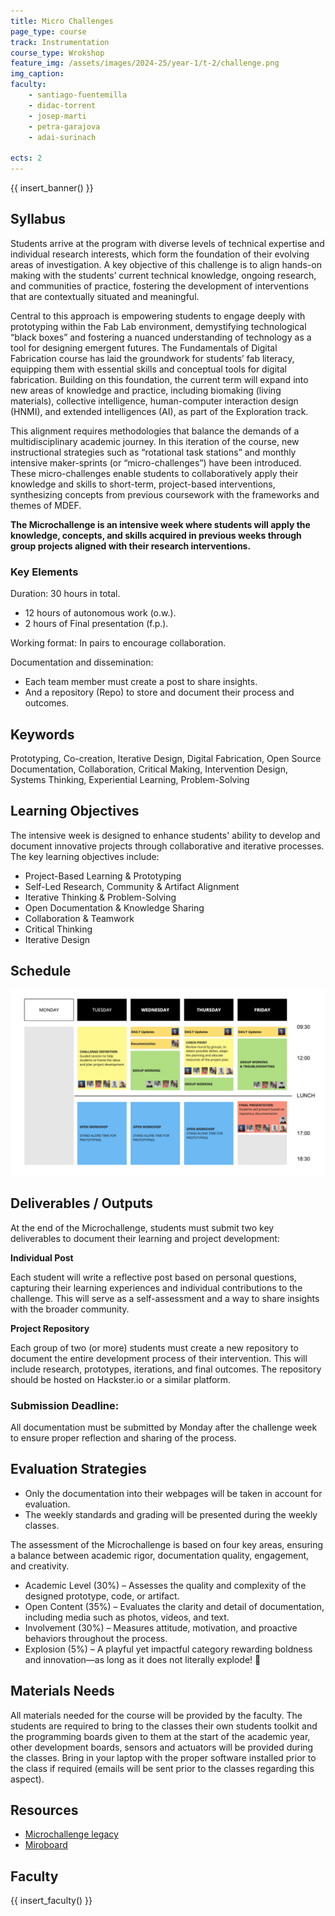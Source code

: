 ```yaml
---
title: Micro Challenges
page_type: course
track: Instrumentation
course_type: Wrokshop
feature_img: /assets/images/2024-25/year-1/t-2/challenge.png
img_caption:
faculty:
    - santiago-fuentemilla
    - didac-torrent
    - josep-marti
    - petra-garajova
    - adai-surinach

ects: 2
---
```


{{ insert_banner() }}

## Syllabus

Students arrive at the program with diverse levels of technical expertise and individual research interests, which form the foundation of their evolving areas of investigation. A key objective of this challenge is to align hands-on making with the students’ current technical knowledge, ongoing research, and communities of practice, fostering the development of interventions that are contextually situated and meaningful.

Central to this approach is empowering students to engage deeply with prototyping within the Fab Lab environment, demystifying technological “black boxes” and fostering a nuanced understanding of technology as a tool for designing emergent futures. The Fundamentals of Digital Fabrication course has laid the groundwork for students’ fab literacy, equipping them with essential skills and conceptual tools for digital fabrication. Building on this foundation, the current term will expand into new areas of knowledge and practice, including biomaking (living materials), collective intelligence, human-computer interaction design (HNMI), and extended intelligences (AI), as part of the Exploration track.

This alignment requires methodologies that balance the demands of a multidisciplinary academic journey. In this iteration of the course, new instructional strategies such as “rotational task stations” and monthly intensive maker-sprints (or “micro-challenges”) have been introduced. These micro-challenges enable students to collaboratively apply their knowledge and skills to short-term, project-based interventions, synthesizing concepts from previous coursework with the frameworks and themes of MDEF.

**The Microchallenge is an intensive week where students will apply the knowledge, concepts, and skills acquired in previous weeks through group projects aligned with their research interventions.**


### Key Elements

Duration: 30 hours in total.
- 12 hours of autonomous work (o.w.).
- 2 hours of Final presentation (f.p.).

Working format: In pairs to encourage collaboration.

Documentation and dissemination:
- Each team member must create a post to share insights.
- And a repository (Repo) to store and document their process and outcomes.

## Keywords
Prototyping, Co-creation, Iterative Design, Digital Fabrication, Open Source Documentation, Collaboration, Critical Making, Intervention Design, Systems Thinking, Experiential Learning, Problem-Solving


## Learning Objectives

The intensive week is designed to enhance students' ability to develop and document innovative projects through collaborative and iterative processes. The key learning objectives include:

- Project-Based Learning & Prototyping
- Self-Led Research, Community & Artifact Alignment
- Iterative Thinking & Problem-Solving
- Open Documentation & Knowledge Sharing
- Collaboration & Teamwork
- Critical Thinking
- Iterative Design

## Schedule

![schedule](/assets/images/2024-25/year-1/t-2/challenge_schedule.png)


## Deliverables / Outputs
At the end of the Microchallenge, students must submit two key deliverables to document their learning and project development:

**Individual Post**

Each student will write a reflective post based on personal questions, capturing their learning experiences and individual contributions to the challenge. This will serve as a self-assessment and a way to share insights with the broader community.

**Project Repository**

Each group of two (or more) students must create a new repository to document the entire development process of their intervention. This will include research, prototypes, iterations, and final outcomes. The repository should be hosted on Hackster.io or a similar platform.

### Submission Deadline:
All documentation must be submitted by Monday after the challenge week to ensure proper reflection and sharing of the process.

## Evaluation Strategies 

- Only the documentation into their webpages will be taken in account for evaluation.
- The weekly standards and grading will be presented during the weekly classes.

The assessment of the Microchallenge is based on four key areas, ensuring a balance between academic rigor, documentation quality, engagement, and creativity.

- Academic Level (30%) – Assesses the quality and complexity of the designed prototype, code, or artifact.
- Open Content (35%) – Evaluates the clarity and detail of documentation, including media such as photos, videos, and text.
- Involvement (30%) – Measures attitude, motivation, and proactive behaviors throughout the process.
- Explosion (5%) – A playful yet impactful category rewarding boldness and innovation—as long as it does not literally explode! 🚀

## Materials Needs 

All materials needed for the course will be provided by the faculty. The students are required to bring to the classes their own students toolkit and the programming boards given to them at the start of the academic year, other development boards, sensors and actuators will be provided during the classes. Bring in your laptop with the proper software installed prior to the class if required (emails will be sent prior to the classes regarding this aspect).


## Resources

- [Microchallenge legacy](https://docs.google.com/spreadsheets/d/1RoIVwWUJukrAahuDsRjvr_WYvNp-9rfjk6qGn9mY8bo/edit?gid=387471898#gid=387471898)
- [Miroboard](https://miro.com/app/board/uXjVLko8tfU=/?share_link_id=777421167048)

## Faculty

{{ insert_faculty() }}